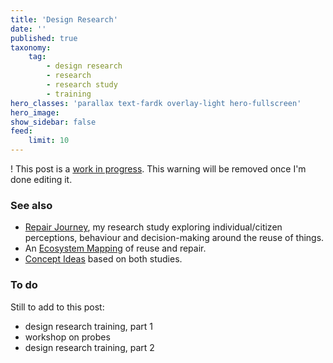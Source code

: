 ```yaml
---
title: 'Design Research'
date: ''
published: true
taxonomy:
    tag:
        - design research
        - research
        - research study
        - training
hero_classes: 'parallax text-fardk overlay-light hero-fullscreen'
hero_image:
show_sidebar: false
feed:
    limit: 10
---
```


! This post is a [work in progress](#todo). This warning will be removed once I'm done editing it.


### See also

* [Repair Journey](../repair-journey), my research study exploring individual/citizen perceptions, behaviour and decision-making around the reuse of things.
* An [Ecosystem Mapping](../ecoystem-mapping) of reuse and repair.
* [Concept Ideas](../../concepts) based on both studies.

<a id="todo"></a>

### To do

Still to add to this post:

- design research training, part 1
- workshop on probes
- design research training, part 2
